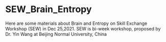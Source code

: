 # SEW_Brain_Entropy
Here are some materials about Brain and Entropy on Skill Exchange Workshop (SEW) in Dec 25,2021. SEW is bi-week workshop, proposed by Dr. Yin Wang at Beijing Normal University, China
